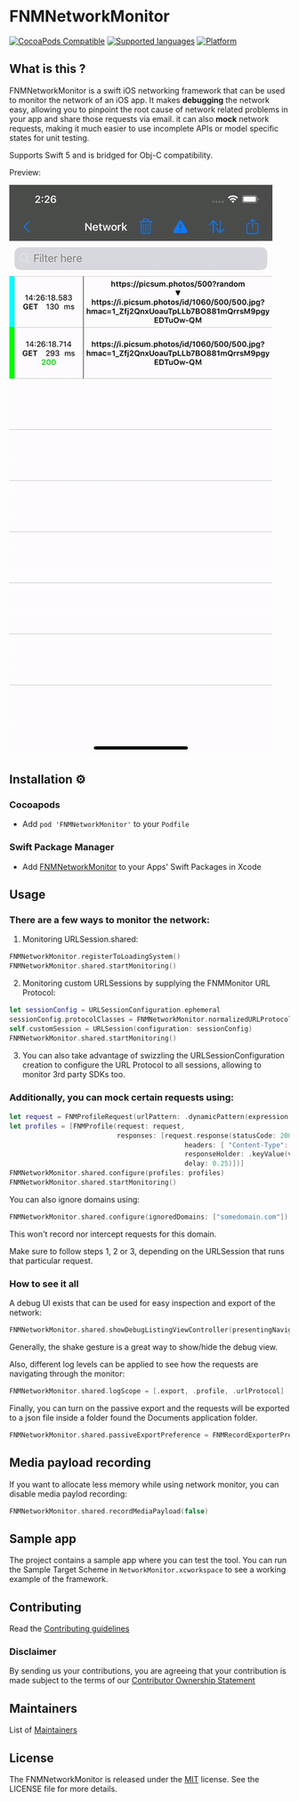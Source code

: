 
# FNMNetworkMonitor

[![CocoaPods Compatible](https://img.shields.io/badge/cocoapods-compatible-green.svg)]()
[![Supported languages](https://img.shields.io/badge/supported%20languages-swift|objc-green.svg)]()
[![Platform](https://img.shields.io/badge/platform-ios-green.svg)]()

## What is this ?

FNMNetworkMonitor is a swift iOS networking framework that can be used to monitor the network of an iOS app.
It makes **debugging** the network easy, allowing you to pinpoint the root cause of network related problems in your app and share those requests via email.
it can also **mock** network requests, making it much easier to use incomplete APIs or model specific states for unit testing.

Supports Swift 5 and is bridged for Obj-C compatibility.

Preview:

![](README.gif)

## Installation ⚙️

### Cocoapods

* Add `pod 'FNMNetworkMonitor'` to your `Podfile`

### Swift Package Manager

* Add [FNMNetworkMonitor](https://github.com/Farfetch/network-monitor-ios.git) to your Apps' Swift Packages in Xcode

## Usage

### There are a few ways to monitor the network:

1. Monitoring URLSession.shared:

```swift
FNMNetworkMonitor.registerToLoadingSystem()
FNMNetworkMonitor.shared.startMonitoring()
```

2. Monitoring custom URLSessions by supplying the FNMMonitor URL Protocol:

```swift
let sessionConfig = URLSessionConfiguration.ephemeral
sessionConfig.protocolClasses = FNMNetworkMonitor.normalizedURLProtocols()
self.customSession = URLSession(configuration: sessionConfig)
FNMNetworkMonitor.shared.startMonitoring()
```

3. You can also take advantage of swizzling the URLSessionConfiguration creation to configure the URL Protocol to all sessions, allowing to monitor 3rd party SDKs too.

### Additionally, you can mock certain requests using:

```swift
let request = FNMProfileRequest(urlPattern: .dynamicPattern(expression: "*farfetch.*robots"))
let profiles = [FNMProfile(request: request,
                           responses: [request.response(statusCode: 200,
                                            headers: [ "Content-Type": "application/json" ],
                                            responseHolder: .keyValue(value: [ "FieldA": 1 ])
                                            delay: 0.25)])]
FNMNetworkMonitor.shared.configure(profiles: profiles)
FNMNetworkMonitor.shared.startMonitoring()
```

You can also ignore domains using:

```swift
FNMNetworkMonitor.shared.configure(ignoredDomains: ["somedomain.com"])
``` 

This won't record nor intercept requests for this domain.



Make sure to follow steps 1, 2 or 3, depending on the URLSession that runs that particular request.

### How to see it all

A debug UI exists that can be used for easy inspection and export of the network:

```swift
FNMNetworkMonitor.shared.showDebugListingViewController(presentingNavigationController: self.navigationController)
```

Generally, the shake gesture is a great way to show/hide the debug view.

Also, different log levels can be applied to see how the requests are navigating through the monitor:
```swift
FNMNetworkMonitor.shared.logScope = [.export, .profile, .urlProtocol]
```

Finally, you can turn on the passive export and the requests will be exported to a json file inside a folder found the Documents application folder.

```swift
FNMNetworkMonitor.shared.passiveExportPreference = FNMRecordExporterPreference.on(setting: .unlimited)
```

## Media payload recording

If you want to allocate less memory while using network monitor, you can disable media paylod recording:

```swift
FNMNetworkMonitor.shared.recordMediaPayload(false)
```

## Sample app

The project contains a sample app where you can test the tool. You can run the Sample Target Scheme in `NetworkMonitor.xcworkspace` to see a working example of the framework.

## Contributing

Read the [Contributing guidelines](CONTRIBUTING.md)

### Disclaimer

By sending us your contributions, you are agreeing that your contribution is made subject to the terms of our [Contributor Ownership Statement](https://github.com/Farfetch/.github/blob/master/COS.md)

## Maintainers

List of [Maintainers](MAINTAINERS.md)


## License

The FNMNetworkMonitor is released under the [MIT](LICENSE) license. See the LICENSE file for more details.
